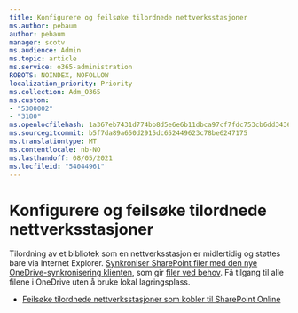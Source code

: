 ```yaml
---
title: Konfigurere og feilsøke tilordnede nettverksstasjoner
ms.author: pebaum
author: pebaum
manager: scotv
ms.audience: Admin
ms.topic: article
ms.service: o365-administration
ROBOTS: NOINDEX, NOFOLLOW
localization_priority: Priority
ms.collection: Adm_O365
ms.custom:
- "5300002"
- "3180"
ms.openlocfilehash: 1a367eb7431d774bb8d5e6e6b11dbca97cf7fdc753cb6dd34363d6d73f1a9d1c
ms.sourcegitcommit: b5f7da89a650d2915dc652449623c78be6247175
ms.translationtype: MT
ms.contentlocale: nb-NO
ms.lasthandoff: 08/05/2021
ms.locfileid: "54044961"
---
```

# <a name="configure-and-troubleshoot-mapped-network-drives"></a>Konfigurere og feilsøke tilordnede nettverksstasjoner

Tilordning av et bibliotek som en nettverksstasjon er midlertidig og støttes bare via Internet Explorer. [Synkroniser SharePoint filer med den nye OneDrive-synkronisering klienten](https://support.office.com/article/6de9ede8-5b6e-4503-80b2-6190f3354a88), som gir [filer ved behov](https://support.office.com/article/0e6860d3-d9f3-4971-b321-7092438fb38e). Få tilgang til alle filene i OneDrive uten å bruke lokal lagringsplass.

- [Feilsøke tilordnede nettverksstasjoner som kobler til SharePoint Online](https://docs.microsoft.com/sharepoint/support/administration/troubleshoot-mapped-network-drives)
